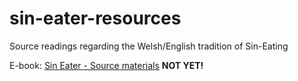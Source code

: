 # sin-eater-resources
Source readings regarding the Welsh/English tradition of Sin-Eating

E-book: [Sin Eater - Source materials](https://psychemedia.github.io/sin-eater-resources) __NOT YET!__

